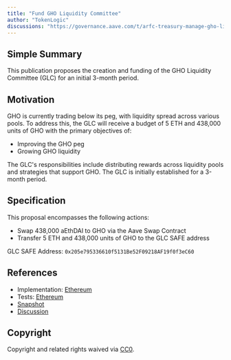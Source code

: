 ```yaml
---
title: "Fund GHO Liquidity Committee"
author: "TokenLogic"
discussions: "https://governance.aave.com/t/arfc-treasury-manage-gho-liquidity-committee/14914"
---
```


## Simple Summary

This publication proposes the creation and funding of the GHO Liquidity Committee (GLC) for an initial 3-month period.

## Motivation

GHO is currently trading below its peg, with liquidity spread across various pools. To address this, the GLC will receive a budget of 5 ETH and 438,000 units of GHO with the primary objectives of:

* Improving the GHO peg
* Growing GHO liquidity

The GLC's responsibilities include distributing rewards across liquidity pools and strategies that support GHO. The GLC is initially established for a 3-month period.

## Specification

This proposal encompasses the following actions:

* Swap 438,000 aEthDAI to GHO via the Aave Swap Contract
* Transfer 5 ETH and 438,000 units of GHO to the GLC SAFE address

GLC SAFE Address: `0x205e795336610f5131Be52F09218AF19f0f3eC60`

## References

- Implementation: [Ethereum](https://github.com/bgd-labs/aave-proposals/blob/main/src/20230926_AaveV3_Eth_FundGHOLiquidityCommittee/AaveV3_Ethereum_FundGHOLiquidityCommittee_20230926.sol)
- Tests: [Ethereum](https://github.com/bgd-labs/aave-proposals/blob/main/src/20230926_AaveV3_Eth_FundGHOLiquidityCommittee/AaveV3_Ethereum_FundGHOLiquidityCommittee_20230926.t.sol)
- [Snapshot](https://snapshot.org/#/aave.eth/proposal/0x219cf8fbfa806b396728b7bf11e635ac4833ce92c9ea8e34f24a686e3cf0d132)
- [Discussion](https://governance.aave.com/t/arfc-treasury-manage-gho-liquidity-committee/14914)

## Copyright

Copyright and related rights waived via [CC0](https://creativecommons.org/publicdomain/zero/1.0/).
